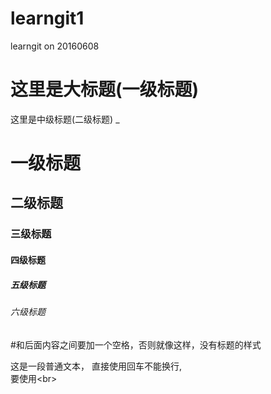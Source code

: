# learngit1

learngit on 20160608

这里是大标题(一级标题)
=
这里是中级标题(二级标题)
_

# 一级标题
## 二级标题
### 三级标题
#### 四级标题
##### 五级标题
###### 六级标题

#和后面内容之间要加一个空格，否则就像这样，没有标题的样式


这是一段普通文本，
直接使用回车不能换行,<br>
要使用\<br>


